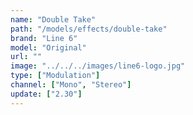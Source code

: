 ```yaml
---
name: "Double Take"
path: "/models/effects/double-take"
brand: "Line 6"
model: "Original"
url: ""
image: "../../../images/line6-logo.jpg"
type: ["Modulation"]
channel: ["Mono", "Stereo"]
update: ["2.30"]
---
```

